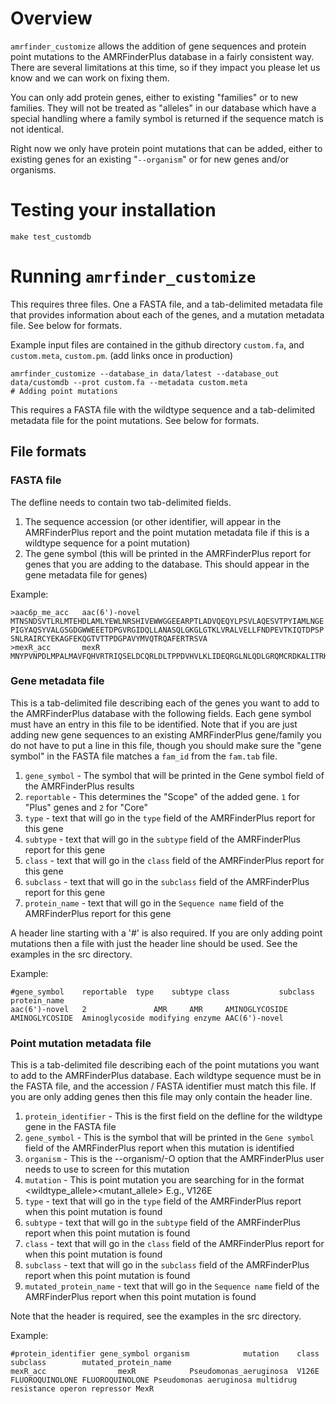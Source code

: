 # Overview

`amrfinder_customize` allows the addition of gene sequences and protein point mutations to the AMRFinderPlus database in a fairly consistent way. There are several limitations at this time, so if they impact you please let us know and we can work on fixing them.

You can only add protein genes, either to existing "families" or to new families. They will not be treated as "alleles" in our database which have a special handling where a family symbol is returned if the sequence match is not identical. 

Right now we only have protein point mutations that can be added, either to existing genes for an existing "`--organism`" or for new genes and/or organisms. 

# Testing your installation
```
make test_customdb
```

# Running `amrfinder_customize`

This requires three files. One a FASTA file, and a tab-delimited metadata file that provides information about each of the genes, and a mutation metadata file. See below for formats.

Example input files are contained in the github directory `custom.fa`, and `custom.meta`, `custom.pm`.  (add links once in production)

```
amrfinder_customize --database_in data/latest --database_out data/customdb --prot custom.fa --metadata custom.meta
# Adding point mutations
```
This requires a FASTA file with the wildtype sequence and a tab-delimited metadata file for the point mutations. See below for formats.

## File formats

### FASTA file

The defline needs to contain two tab-delimited fields. 
1. The sequence accession (or other identifier, will appear in the AMRFinderPlus report and the point mutation metadata file if this is a wildtype sequence for a point mutation)
2. The gene symbol (this will be printed in the AMRFinderPlus report for genes that you are adding to the database. This should appear in the gene metadata file for genes)

Example: 
```
>aac6p_me_acc   aac(6')-novel
MTNSNDSVTLRLMTEHDLAMLYEWLNRSHIVEWWGGEEARPTLADVQEQYLPSVLAQESVTPYIAMLNGE
PIGYAQSYVALGSGDGWWEEETDPGVRGIDQLLANASQLGKGLGTKLVRALVELLFNDPEVTKIQTDPSP
SNLRAIRCYEKAGFEKQGTVTTPDGPAVYMVQTRQAFERTRSVA
>mexR_acc       mexR
MNYPVNPDLMPALMAVFQHVRTRIQSELDCQRLDLTPPDVHVLKLIDEQRGLNLQDLGRQMCRDKALITRKIRELEGRNLVRRERNPSDQRSFQLFLTDEGLAIHQHAEAIMSRVHDELFAPLTPVEQATLVHLLDQCLAAQPLEDI*
```

### Gene metadata file

This is a tab-delimited file describing each of the genes you want to add to the AMRFinderPlus database with the following fields. Each gene symbol must have an entry in this file to be identified. Note that if you are just adding new gene sequences to an existing AMRFinderPlus gene/family you do not have to put a line in this file, though you should make sure the "gene symbol" in the FASTA file matches a `fam_id` from the `fam.tab` file.

1. `gene_symbol` - The symbol that will be printed in the Gene symbol field of the AMRFinderPlus results
2. `reportable`  - This determines the "Scope" of the added gene. `1` for "Plus" genes and `2` for "Core"
3. `type` - text that will go in the `type` field of the AMRFinderPlus report for this gene
4. `subtype` - text that will go in the `subtype` field of the AMRFinderPlus report for this gene
5. `class` - text that will go in the `class` field of the AMRFinderPlus report for this gene
6. `subclass` - text that will go in the `subclass` field of the AMRFinderPlus report for this gene
7. `protein_name` - text that will go in the `Sequence name` field of the AMRFinderPlus report for this gene

A header line starting with a '#' is also required. If you are only adding point mutations then a file with just the header line should be used. See the examples in the src directory.

Example:
```
#gene_symbol	reportable	type	subtype	class	        subclass	protein_name
aac(6')-novel   2               AMR     AMR     AMINOGLYCOSIDE  AMINOGLYCOSIDE  Aminoglycoside modifying enzyme AAC(6')-novel
```

### Point mutation metadata file

This is a tab-delimited file describing each of the point mutations you want to add to the AMRFinderPlus database. Each wildtype sequence must be in the FASTA file, and the accession / FASTA identifier must match this file. If you are only adding genes then this file may only contain the header line.

1. `protein_identifier` - This is the first field on the defline for the wildtype gene in the FASTA file
2. `gene_symbol` - This is the symbol that will be printed in the `Gene symbol` field of the AMRFinderPlus report when this mutation is identified
3. `organism` - This is the --organism/-O option that the AMRFinderPlus user needs to use to screen for this mutation
4. `mutation` - This is point mutation you are searching for in the format <wildtype_allele><position><mutant_allele> E.g., V126E
5. `type` - text that will go in the `type` field of the AMRFinderPlus report when this point mutation is found
6. `subtype` - text that will go in the `subtype` field of the AMRFinderPlus report when this point mutation is found
7. `class` - text that will go in the `class` field of the AMRFinderPlus report for when this point mutation is found
8. `subclass` - text that will go in the `subclass` field of the AMRFinderPlus report when this point mutation is found
9. `mutated_protein_name` - text that will go in the `Sequence name` field of the AMRFinderPlus report when this point mutation is found

Note that the header is required, see the examples in the src directory.

Example:
```
#protein_identifier	gene_symbol	organism	        mutation	class	        subclass        mutated_protein_name
mexR_acc                mexR            Pseudomonas_aeruginosa  V126E           FLUOROQUINOLONE FLUOROQUINOLONE Pseudomonas aeruginosa multidrug resistance operon repressor MexR
```

